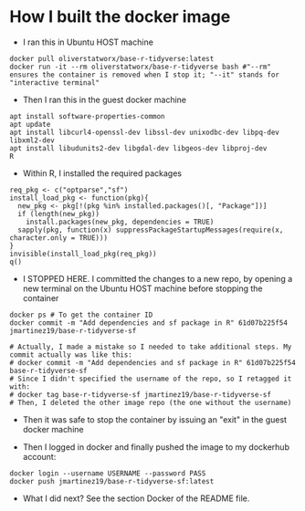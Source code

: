 # How I built the docker image

- I ran this in Ubuntu HOST machine

```{bash}
docker pull oliverstatworx/base-r-tidyverse:latest
docker run -it --rm oliverstatworx/base-r-tidyverse bash #"--rm" ensures the container is removed when I stop it; "--it" stands for "interactive terminal"
```

- Then I ran this in the guest docker machine

```{bash}
apt install software-properties-common
apt update
apt install libcurl4-openssl-dev libssl-dev unixodbc-dev libpq-dev libxml2-dev
apt install libudunits2-dev libgdal-dev libgeos-dev libproj-dev 
R
```

- Within R, I installed the required packages

```{r}
req_pkg <- c("optparse","sf")
install_load_pkg <- function(pkg){
  new_pkg <- pkg[!(pkg %in% installed.packages()[, "Package"])]
  if (length(new_pkg))
    install.packages(new_pkg, dependencies = TRUE)
  sapply(pkg, function(x) suppressPackageStartupMessages(require(x, character.only = TRUE)))
}
invisible(install_load_pkg(req_pkg))
q()
```

- I STOPPED HERE. I committed the changes to a new repo, by opening a new terminal on the Ubuntu HOST machine before stopping the container

```
docker ps # To get the container ID
docker commit -m "Add dependencies and sf package in R" 61d07b225f54 jmartinez19/base-r-tidyverse-sf

# Actually, I made a mistake so I needed to take additional steps. My commit actually was like this:
# docker commit -m "Add dependencies and sf package in R" 61d07b225f54 base-r-tidyverse-sf
# Since I didn't specified the username of the repo, so I retagged it with:
# docker tag base-r-tidyverse-sf jmartinez19/base-r-tidyverse-sf
# Then, I deleted the other image repo (the one without the username)
```

- Then it was safe to stop the container by issuing an "exit" in the guest docker machine

- Then I logged in docker and finally pushed the image to my dockerhub account:

```
docker login --username USERNAME --password PASS
docker push jmartinez19/base-r-tidyverse-sf:latest
```

- What I did next? See the section Docker of the README file.
